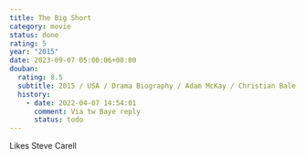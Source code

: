 ```yaml
---
title: The Big Short
category: movie
status: done
rating: 5
year: "2015"
date: 2023-09-07 05:00:06+08:00
douban:
  rating: 8.5
  subtitle: 2015 / USA / Drama Biography / Adam McKay / Christian Bale Steve Carell
  history:
    - date: 2022-04-07 14:54:01
      comment: Via tw Baye reply
      status: todo
---
```


Likes Steve Carell
